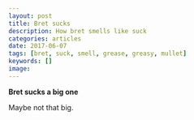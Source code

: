 ```yaml
---
layout: post
title: Bret sucks
description: How bret smells like suck
categories: articles
date: 2017-06-07
tags: [bret, suck, smell, grease, greasy, mullet]
keywords: []
image:
---
```



**Bret sucks a big one**

Maybe not that big.
